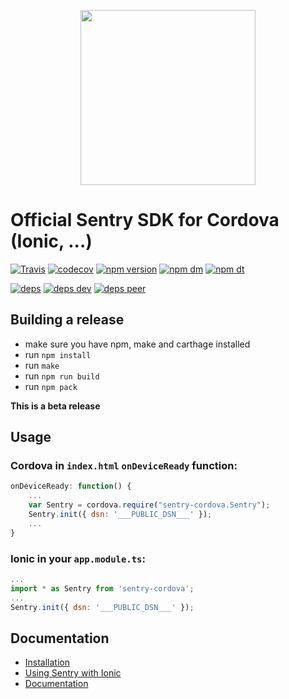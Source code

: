 <p align="center">
    <a href="https://sentry.io" target="_blank" align="center">
        <img src="https://sentry-brand.storage.googleapis.com/sentry-logo-black.png" width="280">
    </a>
<br/>
    <h1>Official Sentry SDK for Cordova (Ionic, ...)</h1>
</p>

[![Travis](https://img.shields.io/travis/getsentry/sentry-cordova.svg?maxAge=2592000)](https://travis-ci.org/getsentry/sentry-cordova)
[![codecov](https://codecov.io/gh/getsentry/sentry-cordova/branch/master/graph/badge.svg)](https://codecov.io/gh/getsentry/sentry-cordova)
[![npm version](https://img.shields.io/npm/v/sentry-cordova.svg)](https://www.npmjs.com/package/sentry-cordova)
[![npm dm](https://img.shields.io/npm/dm/sentry-cordova.svg)](https://www.npmjs.com/package/sentry-cordova)
[![npm dt](https://img.shields.io/npm/dt/sentry-cordova.svg)](https://www.npmjs.com/package/sentry-cordova)

[![deps](https://david-dm.org/getsentry/sentry-cordova/status.svg)](https://david-dm.org/getsentry/sentry-cordova?view=list)
[![deps dev](https://david-dm.org/getsentry/sentry-cordova/dev-status.svg)](https://david-dm.org/getsentry/sentry-cordova?type=dev&view=list)
[![deps peer](https://david-dm.org/getsentry/sentry-cordova/peer-status.svg)](https://david-dm.org/getsentry/sentry-cordova?type=peer&view=list)

## Building a release
- make sure you have npm, make and carthage installed
- run `npm install`
- run `make`
- run `npm run build`
- run `npm pack`

**This is a beta release**

## Usage

### Cordova in `index.html` `onDeviceReady` function:

```javascript
onDeviceReady: function() {
    ...
    var Sentry = cordova.require("sentry-cordova.Sentry");
    Sentry.init({ dsn: '___PUBLIC_DSN___' });
    ...
}
```

### Ionic in your `app.module.ts`:

```javascript
...
import * as Sentry from 'sentry-cordova';
...
Sentry.init({ dsn: '___PUBLIC_DSN___' });
```

## Documentation

* [Installation](https://docs.sentry.io/clients/cordova/#installation)
* [Using Sentry with Ionic](https://docs.sentry.io/clients/cordova/ionic/)
* [Documentation](https://docs.sentry.io/clients/cordova/)
